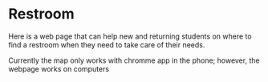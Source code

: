 # Restroom
Here is a web page that can help new and returning students on where to find a restroom when they need to take care of their needs. 

 Currently the map only works with chromme app in the phone; however, the webpage works on computers 
